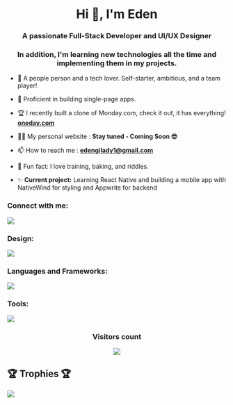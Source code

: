 
<h1 align="center">Hi 👋, I'm Eden</h1>
<h3 align="center">A passionate Full-Stack Developer and UI/UX Designer</h3>

<h3 align="center">In addition, I'm learning new technologies all the time and implementing them in my projects.</h3>


- 🎯 A people person and a tech lover. Self-starter, ambitious, and a team player!

- 🌴 Proficient in building single-page apps.

- 🏆 I recently built a clone of Monday.com, check it out, it has everything! **[oneday.com](https://oneday-8mdx.onrender.com/)**

- 👨‍💻 My personal website : **Stay tuned - Coming Soon 😎**

- 📫 How to reach me : **edengilady1@gmail.com**

- 💙 Fun fact: I love training, baking, and riddles.

- ✨ **Current project:** Learning React Native and building a mobile app with NativeWind for styling and Appwrite for backend

<h3 align="left">Connect with me:</h3>
  <a href="https://linkedin.com/in/eden-gilady" target="_blank" rel="noopener noreferrer">
    <img src="https://skillicons.dev/icons?i=linkedin" />
  </a>

<h3 align="left">Design:</h3>
  <a href="https://skillicons.dev">
    <img src="https://skillicons.dev/icons?i=figma,ps,ai,xd" />
  </a>
  
<h3 align="left">Languages and Frameworks:</h3>
  <a href="https://skillicons.dev">
    <img src="https://skillicons.dev/icons?i=javascript,typescript,react,angular,vue" />
  </a>

<h3 align="left">Tools:</h3>
  <a href="https://skillicons.dev" target="_blank" rel="noreferrer">
    <img src="https://skillicons.dev/icons?i=html,css,git,postman,sass,tailwind,redux,pinia,vite,babel,nodejs,express,regex,mongodb,appwrite,php,materialui,npm,vscode" />
  </a>

<h3 align="center">Visitors count</h3>

<div align="center">
  <img src="https://profile-counter.glitch.me/edenalimighty/count.svg" />
</div

<div align="center">
  <h2>🏆 Trophies 🏆</h2>
  <a href="https://github.com/ryo-ma/github-profile-trophy">
    <img src="https://github-profile-trophy.vercel.app/?username=edenalmighty&theme=darkhub&rank=SSS,SS,S,AAA,AA,A,SECRET&no-frame=true&no-bg=false&margin-w=15&column=4&row=1" />
  </a>
</div>

